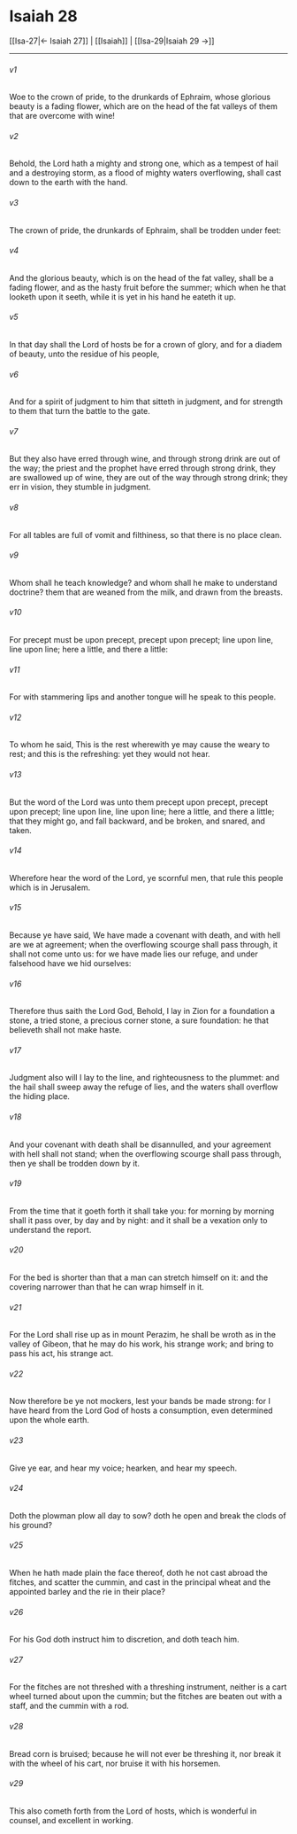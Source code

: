 # Isaiah 28

[[Isa-27|← Isaiah 27]] | [[Isaiah]] | [[Isa-29|Isaiah 29 →]]
***

###### v1
Woe to the crown of pride, to the drunkards of Ephraim, whose glorious beauty is a fading flower, which are on the head of the fat valleys of them that are overcome with wine!
###### v2
Behold, the Lord hath a mighty and strong one, which as a tempest of hail and a destroying storm, as a flood of mighty waters overflowing, shall cast down to the earth with the hand.
###### v3
The crown of pride, the drunkards of Ephraim, shall be trodden under feet:
###### v4
And the glorious beauty, which is on the head of the fat valley, shall be a fading flower, and as the hasty fruit before the summer; which when he that looketh upon it seeth, while it is yet in his hand he eateth it up.
###### v5
In that day shall the Lord of hosts be for a crown of glory, and for a diadem of beauty, unto the residue of his people,
###### v6
And for a spirit of judgment to him that sitteth in judgment, and for strength to them that turn the battle to the gate.
###### v7
But they also have erred through wine, and through strong drink are out of the way; the priest and the prophet have erred through strong drink, they are swallowed up of wine, they are out of the way through strong drink; they err in vision, they stumble in judgment.
###### v8
For all tables are full of vomit and filthiness, so that there is no place clean.
###### v9
Whom shall he teach knowledge? and whom shall he make to understand doctrine? them that are weaned from the milk, and drawn from the breasts.
###### v10
For precept must be upon precept, precept upon precept; line upon line, line upon line; here a little, and there a little:
###### v11
For with stammering lips and another tongue will he speak to this people.
###### v12
To whom he said, This is the rest wherewith ye may cause the weary to rest; and this is the refreshing: yet they would not hear.
###### v13
But the word of the Lord was unto them precept upon precept, precept upon precept; line upon line, line upon line; here a little, and there a little; that they might go, and fall backward, and be broken, and snared, and taken.
###### v14
Wherefore hear the word of the Lord, ye scornful men, that rule this people which is in Jerusalem.
###### v15
Because ye have said, We have made a covenant with death, and with hell are we at agreement; when the overflowing scourge shall pass through, it shall not come unto us: for we have made lies our refuge, and under falsehood have we hid ourselves:
###### v16
Therefore thus saith the Lord God, Behold, I lay in Zion for a foundation a stone, a tried stone, a precious corner stone, a sure foundation: he that believeth shall not make haste.
###### v17
Judgment also will I lay to the line, and righteousness to the plummet: and the hail shall sweep away the refuge of lies, and the waters shall overflow the hiding place.
###### v18
And your covenant with death shall be disannulled, and your agreement with hell shall not stand; when the overflowing scourge shall pass through, then ye shall be trodden down by it.
###### v19
From the time that it goeth forth it shall take you: for morning by morning shall it pass over, by day and by night: and it shall be a vexation only to understand the report.
###### v20
For the bed is shorter than that a man can stretch himself on it: and the covering narrower than that he can wrap himself in it.
###### v21
For the Lord shall rise up as in mount Perazim, he shall be wroth as in the valley of Gibeon, that he may do his work, his strange work; and bring to pass his act, his strange act.
###### v22
Now therefore be ye not mockers, lest your bands be made strong: for I have heard from the Lord God of hosts a consumption, even determined upon the whole earth.
###### v23
Give ye ear, and hear my voice; hearken, and hear my speech.
###### v24
Doth the plowman plow all day to sow? doth he open and break the clods of his ground?
###### v25
When he hath made plain the face thereof, doth he not cast abroad the fitches, and scatter the cummin, and cast in the principal wheat and the appointed barley and the rie in their place?
###### v26
For his God doth instruct him to discretion, and doth teach him.
###### v27
For the fitches are not threshed with a threshing instrument, neither is a cart wheel turned about upon the cummin; but the fitches are beaten out with a staff, and the cummin with a rod.
###### v28
Bread corn is bruised; because he will not ever be threshing it, nor break it with the wheel of his cart, nor bruise it with his horsemen.
###### v29
This also cometh forth from the Lord of hosts, which is wonderful in counsel, and excellent in working. 
